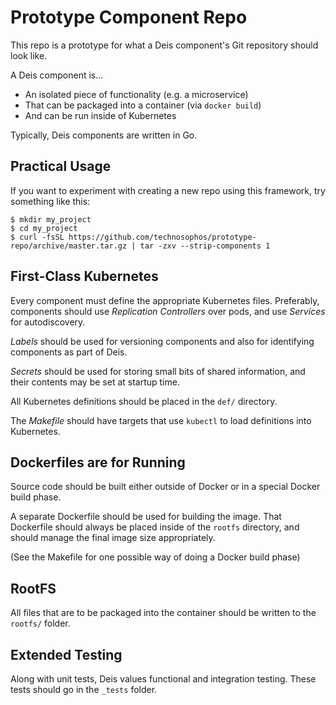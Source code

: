 # Prototype Component Repo

This repo is a prototype for what a Deis component's Git repository
should look like.

A Deis component is...

- An isolated piece of functionality (e.g. a microservice)
- That can be packaged into a container (via `docker build`)
- And can be run inside of Kubernetes

Typically, Deis components are written in Go.

## Practical Usage

If you want to experiment with creating a new repo using this framework,
try something like this:

```
$ mkdir my_project
$ cd my_project
$ curl -fsSL https://github.com/technosophos/prototype-repo/archive/master.tar.gz | tar -zxv --strip-components 1
```

## First-Class Kubernetes

Every component must define the appropriate Kubernetes files.
Preferably, components should use *Replication Controllers* over pods,
and use *Services* for autodiscovery.

*Labels* should be used for versioning components and also for
identifying components as part of Deis.

*Secrets* should be used for storing small bits of shared information,
and their contents may be set at startup time.

All Kubernetes definitions should be placed in the `def/` directory.

The _Makefile_ should have targets that use `kubectl` to load
definitions into Kubernetes.

## Dockerfiles are for Running

Source code should be built either outside of Docker or in a special
Docker build phase.

A separate Dockerfile should be used for building the image. That
Dockerfile should always be placed inside of the `rootfs` directory, and
should manage the final image size appropriately.

(See the Makefile for one possible way of doing a Docker build phase)

## RootFS

All files that are to be packaged into the container should be written
to the `rootfs/` folder.

## Extended Testing

Along with unit tests, Deis values functional and integration testing.
These tests should go in the `_tests` folder.
